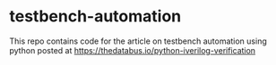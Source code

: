 # testbench-automation
This repo contains code for the article on testbench automation using python posted at https://thedatabus.io/python-iverilog-verification
